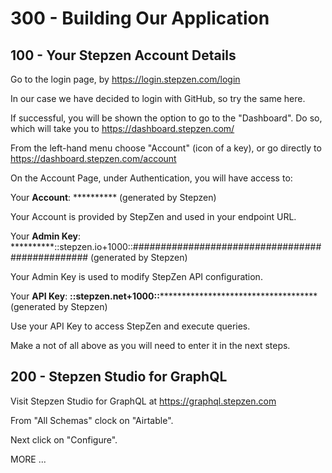 # 300 - Building Our Application

## 100 - Your Stepzen Account Details

Go to the login page, by https://login.stepzen.com/login

In our case we have decided to login with GitHub, so try the same here.

If successful, you will be shown the option to go to the "Dashboard". Do so, which will take you to https://dashboard.stepzen.com/ 

From the left-hand menu choose "Account" (icon of a key), or go directly to https://dashboard.stepzen.com/account

On the Account Page, under Authentication, you will have access to:


Your **Account**: ********** (generated by Stepzen)

Your Account is provided by StepZen and used in your endpoint URL.


Your **Admin Key**: **********::stepzen.io+1000::################################################ (generated by Stepzen)

Your Admin Key is used to modify StepZen API configuration.


Your **API Key**: **********::stepzen.net+1000::********************************************** (generated by Stepzen)

Use your API Key to access StepZen and execute queries.

Make a not of all above as you will need to enter it in the next steps.

## 200 - Stepzen Studio for GraphQL

Visit Stepzen Studio for GraphQL at https://graphql.stepzen.com

From "All Schemas" clock on "Airtable". 

Next click on "Configure".



MORE ...
